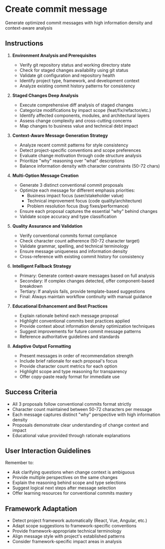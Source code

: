 # Create commit message

Generate optimized commit messages with high information density and context-aware analysis

## Instructions

1. **Environment Analysis and Prerequisites**
   - Verify git repository status and working directory state
   - Check for staged changes availability using git status
   - Validate git configuration and repository health
   - Identify project type, framework, and development context
   - Analyze existing commit history patterns for consistency

2. **Staged Changes Deep Analysis**
   - Execute comprehensive diff analysis of staged changes
   - Categorize modifications by impact scope (feat/fix/refactor/etc.)
   - Identify affected components, modules, and architectural layers
   - Assess change complexity and cross-cutting concerns
   - Map changes to business value and technical debt impact

3. **Context-Aware Message Generation Strategy**
   - Analyze recent commit patterns for style consistency
   - Detect project-specific conventions and scope preferences
   - Evaluate change motivation through code structure analysis
   - Prioritize "why" reasoning over "what" descriptions
   - Balance information density with character constraints (50-72 chars)

4. **Multi-Option Message Creation**
   - Generate 3 distinct conventional commit proposals
   - Optimize each message for different emphasis priorities:
     - Business impact focus (user/stakeholder value)
     - Technical improvement focus (code quality/architecture)
     - Problem resolution focus (bug fixes/performance)
   - Ensure each proposal captures the essential "why" behind changes
   - Validate scope accuracy and type classification

5. **Quality Assurance and Validation**
   - Verify conventional commits format compliance
   - Check character count adherence (50-72 character target)
   - Validate grammar, spelling, and technical terminology
   - Ensure message uniqueness and information density
   - Cross-reference with existing commit history for consistency

6. **Intelligent Fallback Strategy**
   - Primary: Generate context-aware messages based on full analysis
   - Secondary: If complex changes detected, offer component-based breakdown
   - Tertiary: If analysis fails, provide template-based suggestions
   - Final: Always maintain workflow continuity with manual guidance

7. **Educational Enhancement and Best Practices**
   - Explain rationale behind each message proposal
   - Highlight conventional commits best practices applied
   - Provide context about information density optimization techniques
   - Suggest improvements for future commit message patterns
   - Reference authoritative guidelines and standards

8. **Adaptive Output Formatting**
   - Present messages in order of recommendation strength
   - Include brief rationale for each proposal's focus
   - Provide character count metrics for each option
   - Highlight scope and type reasoning for transparency
   - Offer copy-paste ready format for immediate use

## Success Criteria

- All 3 proposals follow conventional commits format strictly
- Character count maintained between 50-72 characters per message
- Each message captures distinct "why" perspective with high information density
- Proposals demonstrate clear understanding of change context and impact
- Educational value provided through rationale explanations

## User Interaction Guidelines

Remember to:

- Ask clarifying questions when change context is ambiguous
- Provide multiple perspectives on the same changes
- Explain the reasoning behind scope and type selections
- Suggest logical next steps after message selection
- Offer learning resources for conventional commits mastery

## Framework Adaptation

- Detect project framework automatically (React, Vue, Angular, etc.)
- Adapt scope suggestions to framework-specific conventions
- Provide framework-appropriate technical terminology
- Align message style with project's established patterns
- Consider framework-specific impact areas in analysis
